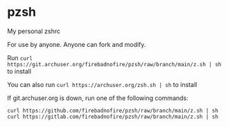 # pzsh
My personal zshrc

For use by anyone. Anyone can fork and modify.

Run `curl https://git.archuser.org/firebadnofire/pzsh/raw/branch/main/z.sh | sh` to install

You can also run `curl https://archuser.org/zsh.sh | sh` to install

If git.archuser.org is down, run one of the following commands:

`curl https://github.com/firebadnofire/pzsh/raw/branch/main/z.sh | sh` 
`curl https://gitlab.com/firebadnofire/pzsh/raw/branch/main/z.sh | sh`
